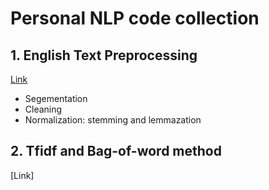 # Personal NLP code collection

## 1. English Text Preprocessing
[Link](https://github.com/ChiYeungLaw/myNLP/tree/master/TextPreprocessing)
- Segementation
- Cleaning
- Normalization: stemming and lemmazation

## 2. Tfidf and Bag-of-word method
[Link]